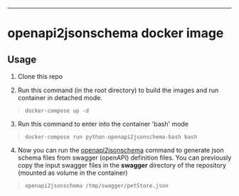 ****

# openapi2jsonschema docker image



## Usage



1) Clone this repo

2) Run this command (in the root directory) to build the images and run container in detached mode.

> `docker-compose up -d`

3)  Run this command to enter into the container 'bash' mode

> `docker-compose run python-openapi2jsonschema-bash bash`

4) Now you can run the [openapi2jsonschema](https://github.com/instrumenta/openapi2jsonschema) command to generate json schema files from swagger (openAPI) definition files. You can previously copy the input swagger files in the **swagger** directory of the repository (mounted as volume in the container)

> `openapi2jsonschema /tmp/swagger/petStore.json`
